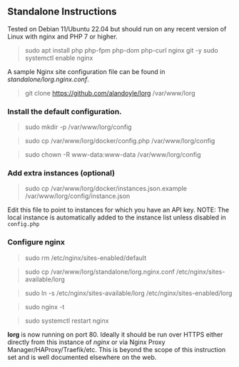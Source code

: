 ## Standalone Instructions

Tested on Debian 11/Ubuntu 22.04 but should run on any recent version of Linux with nginx and PHP 7 or higher.

> sudo apt install php php-fpm php-dom php-curl nginx git -y
> sudo systemctl enable nginx

A sample Nginx site configuration file can be found in *standalone/lorg.nginx.conf*.

> git clone https://github.com/alandoyle/lorg /var/www/lorg

### Install the default configuration.

> sudo mkdir -p  /var/www/lorg/config

> sudo cp /var/www/lorg/docker/config.php /var/www/lorg/config

> sudo chown -R www-data:www-data /var/www/lorg/config

### Add extra instances (optional)

> sudo cp /var/www/lorg/docker/instances.json.example /var/www/lorg/config/instance.json

Edit this file to point to instances for which you have an API key.
NOTE: The local instance is automatically added to the instance list unless disabled in `config.php`

### Configure nginx

> sudo rm /etc/nginx/sites-enabled/default

> sudo cp /var/www/lorg/standalone/lorg.nginx.conf /etc/nginx/sites-available/lorg

> sudo ln -s /etc/nginx/sites-available/lorg /etc/nginx/sites-enabled/lorg

> sudo nginx -t

> sudo systemctl restart nginx

**lorg** is now running on port 80. Ideally it should be run over HTTPS either directly from this instance of *nginx* or via Nginx Proxy Manager/HAProxy/Traefik/etc. This is beyond the scope of this instruction set and is well documented elsewhere on the web.
